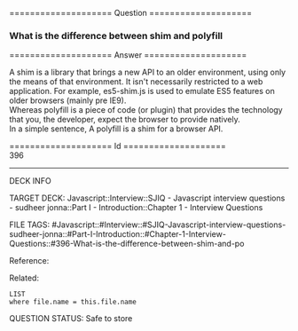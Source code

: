 ==================== Question ====================  

### What is the difference between shim and polyfill  

==================== Answer ====================  

A shim is a library that brings a new API to an older environment, using only
the means of that environment. It isn't necessarily restricted to a web
application. For example, es5-shim.js is used to emulate ES5 features on older
browsers (mainly pre IE9).  
Whereas polyfill is a piece of code (or plugin) that provides the technology
that you, the developer, expect the browser to provide natively.  
In a simple sentence, A polyfill is a shim for a browser API.

==================== Id ====================  
396

---

DECK INFO

TARGET DECK: Javascript::Interview::SJIQ - Javascript interview questions - sudheer jonna::Part I - Introduction::Chapter 1 - Interview Questions

FILE TAGS: #Javascript::#Interview::#SJIQ-Javascript-interview-questions-sudheer-jonna::#Part-I-Introduction::#Chapter-1-Interview-Questions::#396-What-is-the-difference-between-shim-and-po

Reference:

Related:

```dataview
LIST
where file.name = this.file.name
```

QUESTION STATUS: Safe to store
